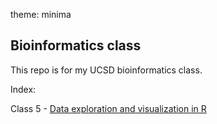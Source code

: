 
theme: minima
## Bioinformatics class

This repo is for my UCSD bioinformatics class.

Index: 

Class 5 - [Data exploration and visualization in R](https://github.com/whatryan/whatryan.github.io/tree/main/Class%205)


